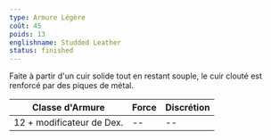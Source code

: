 ```yaml
---
type: Armure Légère
coût: 45
poids: 13
englishname: Studded Leather
status: finished
---
```

Faite à partir d'un cuir solide tout en restant souple, le cuir clouté est renforcé par des piques de métal.

| Classe d'Armure           | Force | Discrétion |
| ------------------------- | ----- | ---------- |
| 12 + modificateur de Dex. | --    | --         |